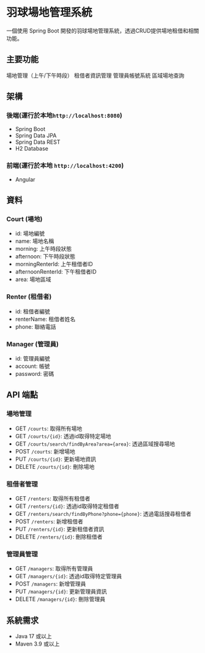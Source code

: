 # 羽球場地管理系統
一個使用 Spring Boot 開發的羽球場地管理系統，透過CRUD提供場地租借和相關功能。

## 主要功能

場地管理（上午/下午時段）
租借者資訊管理
管理員帳號系統
區域場地查詢

## 架構

### 後端(運行於本地`http://localhost:8080`)
- Spring Boot
- Spring Data JPA
- Spring Data REST
- H2 Database

### 前端(運行於本地 `http://localhost:4200`)
- Angular 

## 資料

### Court (場地)
- id: 場地編號
- name: 場地名稱
- morning: 上午時段狀態
- afternoon: 下午時段狀態
- morningRenterId: 上午租借者ID
- afternoonRenterId: 下午租借者ID
- area: 場地區域

### Renter (租借者)
- id: 租借者編號
- renterName: 租借者姓名
- phone: 聯絡電話

### Manager (管理員)
- id: 管理員編號
- account: 帳號
- password: 密碼


## API 端點

### 場地管理
- GET `/courts`: 取得所有場地
- GET `/courts/{id}`: 透過id取得特定場地
- GET `/courts/search/findByArea?area={area}`: 透過區域搜尋場地
- POST `/courts`: 新增場地
- PUT `/courts/{id}`: 更新場地資訊
- DELETE `/courts/{id}`: 刪除場地

### 租借者管理
- GET `/renters`: 取得所有租借者
- GET `/renters/{id}`: 透過id取得特定租借者
- GET `/renters/search/findByPhone?phone={phone}`: 透過電話搜尋租借者
- POST `/renters`: 新增租借者
- PUT `/renters/{id}`: 更新租借者資訊
- DELETE `/renters/{id}`: 刪除租借者

### 管理員管理
- GET `/managers`: 取得所有管理員
- GET `/managers/{id}`: 透過id取得特定管理員
- POST `/managers`: 新增管理員
- PUT `/managers/{id}`: 更新管理員資訊
- DELETE `/managers/{id}`: 刪除管理員
  
## 系統需求
- Java 17 或以上
- Maven 3.9 或以上

